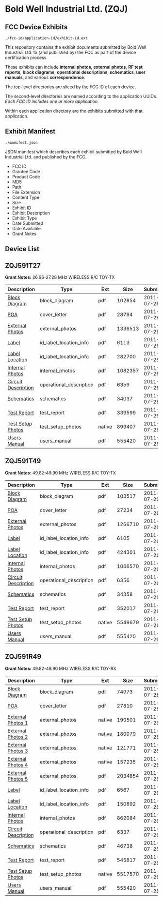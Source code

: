 # Bold Well Industrial Ltd. (ZQJ)
## FCC Device Exhibits

```
./fcc-id/application-id/exhibit-id.ext
```

This repository contains the exhibit documents submitted by Bold Well Industrial Ltd. to (and published by) the FCC as part of the device certification process.

These exhibits can include **internal photos**, **external photos**, **RF test reports**, **block diagrams**, **operational descriptions**, **schematics**, **user manuals**, and various **correspondence**.

The top-level directories are sliced by the FCC ID of each device.

The second-level directories are named according to the application UUIDs. *Each FCC ID includes one or more application.*

Within each application directory are the exhibits submitted with that application. 

## Exhibit Manifest

```
./manifest.json
```

JSON manifest which describes each exhibit submitted by Bold Well Industrial Ltd. and published by the FCC.

- FCC ID
- Grantee Code
- Product Code
- MD5
- Path
- File Extension
- Content Type
- Size
- Exhibit ID
- Exhibit Description
- Exhibit Type
- Date Submitted
- Date Available
- Grant Notes

## Device List
## ZQJ591T27
**Grant Notes:** 26.96-27.28 MHz WIRELESS R/C TOY-TX

| Description | Type | Ext | Size | Submitted | Available |
| ----------- | ---- | --- | ---- | --------- | --------- |
| [Block Diagram](ZQJ591T27/a9302de11ab49ba98fda36d70839b91d/1509469.pdf) | block_diagram | pdf | 102854 | 2011-07-26 | 2011-07-26 |
| [POA](ZQJ591T27/a9302de11ab49ba98fda36d70839b91d/1509475.pdf) | cover_letter | pdf | 28794 | 2011-07-26 | 2011-07-26 |
| [External Photos](ZQJ591T27/a9302de11ab49ba98fda36d70839b91d/1509471.pdf) | external_photos | pdf | 1336513 | 2011-07-26 | 2011-07-26 |
| [Label](ZQJ591T27/a9302de11ab49ba98fda36d70839b91d/1509472.pdf) | id_label_location_info | pdf | 6113 | 2011-07-26 | 2011-07-26 |
| [Label Location](ZQJ591T27/a9302de11ab49ba98fda36d70839b91d/1509473.pdf) | id_label_location_info | pdf | 282700 | 2011-07-26 | 2011-07-26 |
| [Internal Photos](ZQJ591T27/a9302de11ab49ba98fda36d70839b91d/1509474.pdf) | internal_photos | pdf | 1082357 | 2011-07-26 | 2011-07-26 |
| [Circuit Description](ZQJ591T27/a9302de11ab49ba98fda36d70839b91d/1509470.pdf) | operational_description | pdf | 6359 | 2011-07-26 | 2011-07-26 |
| [Schematics](ZQJ591T27/a9302de11ab49ba98fda36d70839b91d/1509476.pdf) | schematics | pdf | 34037 | 2011-07-26 | 2011-07-26 |
| [Test Report](ZQJ591T27/a9302de11ab49ba98fda36d70839b91d/1509467.pdf) | test_report | pdf | 339599 | 2011-07-26 | 2011-07-26 |
| [Test Setup Photos](ZQJ591T27/a9302de11ab49ba98fda36d70839b91d/1509468.native) | test_setup_photos | native | 899407 | 2011-07-26 | 2011-07-26 |
| [Users Manual](ZQJ591T27/a9302de11ab49ba98fda36d70839b91d/1509453.pdf) | users_manual | pdf | 555420 | 2011-07-26 | 2011-07-26 |
## ZQJ591T49
**Grant Notes:** 49.82-49.90 MHz WIRELESS R/C TOY-TX

| Description | Type | Ext | Size | Submitted | Available |
| ----------- | ---- | --- | ---- | --------- | --------- |
| [Block Diagram](ZQJ591T49/fdc4747198fff7555c0955ad53185559/1509445.pdf) | block_diagram | pdf | 103517 | 2011-07-26 | 2011-07-26 |
| [POA](ZQJ591T49/fdc4747198fff7555c0955ad53185559/1509451.pdf) | cover_letter | pdf | 27234 | 2011-07-26 | 2011-07-26 |
| [External Photos](ZQJ591T49/fdc4747198fff7555c0955ad53185559/1509447.pdf) | external_photos | pdf | 1266710 | 2011-07-26 | 2011-07-26 |
| [Label](ZQJ591T49/fdc4747198fff7555c0955ad53185559/1509448.pdf) | id_label_location_info | pdf | 6105 | 2011-07-26 | 2011-07-26 |
| [Label Location](ZQJ591T49/fdc4747198fff7555c0955ad53185559/1509449.pdf) | id_label_location_info | pdf | 424301 | 2011-07-26 | 2011-07-26 |
| [Internal Photos](ZQJ591T49/fdc4747198fff7555c0955ad53185559/1509450.pdf) | internal_photos | pdf | 1066570 | 2011-07-26 | 2011-07-26 |
| [Circuit Description](ZQJ591T49/fdc4747198fff7555c0955ad53185559/1509446.pdf) | operational_description | pdf | 6356 | 2011-07-26 | 2011-07-26 |
| [Schematics](ZQJ591T49/fdc4747198fff7555c0955ad53185559/1509452.pdf) | schematics | pdf | 34358 | 2011-07-26 | 2011-07-26 |
| [Test Report](ZQJ591T49/fdc4747198fff7555c0955ad53185559/1509443.pdf) | test_report | pdf | 352017 | 2011-07-26 | 2011-07-26 |
| [Test Setup Photos](ZQJ591T49/fdc4747198fff7555c0955ad53185559/1509444.native) | test_setup_photos | native | 5549679 | 2011-07-26 | 2011-07-26 |
| [Users Manual](ZQJ591T49/fdc4747198fff7555c0955ad53185559/1509453.pdf) | users_manual | pdf | 555420 | 2011-07-26 | 2011-07-26 |
## ZQJ591R49
**Grant Notes:** 49.82-49.90 MHz WIRELESS R/C TOY-RX

| Description | Type | Ext | Size | Submitted | Available |
| ----------- | ---- | --- | ---- | --------- | --------- |
| [Block Diagram](ZQJ591R49/18e8b71c0d6f6511954db2eb614657bb/1509486.pdf) | block_diagram | pdf | 74973 | 2011-07-26 | 2011-07-26 |
| [POA](ZQJ591R49/18e8b71c0d6f6511954db2eb614657bb/1509496.pdf) | cover_letter | pdf | 27810 | 2011-07-26 | 2011-07-26 |
| [External Photos 1](ZQJ591R49/18e8b71c0d6f6511954db2eb614657bb/1509488.native) | external_photos | native | 190501 | 2011-07-26 | 2011-07-26 |
| [External Photos 2](ZQJ591R49/18e8b71c0d6f6511954db2eb614657bb/1509489.native) | external_photos | native | 180079 | 2011-07-26 | 2011-07-26 |
| [External Photos 3](ZQJ591R49/18e8b71c0d6f6511954db2eb614657bb/1509490.native) | external_photos | native | 121771 | 2011-07-26 | 2011-07-26 |
| [External Photos 4](ZQJ591R49/18e8b71c0d6f6511954db2eb614657bb/1509491.native) | external_photos | native | 157235 | 2011-07-26 | 2011-07-26 |
| [External Photos 5](ZQJ591R49/18e8b71c0d6f6511954db2eb614657bb/1509492.pdf) | external_photos | pdf | 2034854 | 2011-07-26 | 2011-07-26 |
| [Label](ZQJ591R49/18e8b71c0d6f6511954db2eb614657bb/1509493.pdf) | id_label_location_info | pdf | 6567 | 2011-07-26 | 2011-07-26 |
| [Label Location](ZQJ591R49/18e8b71c0d6f6511954db2eb614657bb/1509494.pdf) | id_label_location_info | pdf | 150892 | 2011-07-26 | 2011-07-26 |
| [Internal Photos](ZQJ591R49/18e8b71c0d6f6511954db2eb614657bb/1509495.pdf) | internal_photos | pdf | 862084 | 2011-07-26 | 2011-07-26 |
| [Circuit Description](ZQJ591R49/18e8b71c0d6f6511954db2eb614657bb/1509487.pdf) | operational_description | pdf | 6337 | 2011-07-26 | 2011-07-26 |
| [Schematics](ZQJ591R49/18e8b71c0d6f6511954db2eb614657bb/1509497.pdf) | schematics | pdf | 46738 | 2011-07-26 | 2011-07-26 |
| [Test Report](ZQJ591R49/18e8b71c0d6f6511954db2eb614657bb/1509484.pdf) | test_report | pdf | 545817 | 2011-07-26 | 2011-07-26 |
| [Test Setup Photos](ZQJ591R49/18e8b71c0d6f6511954db2eb614657bb/1509485.native) | test_setup_photos | native | 5517570 | 2011-07-26 | 2011-07-26 |
| [Users Manual](ZQJ591R49/18e8b71c0d6f6511954db2eb614657bb/1509453.pdf) | users_manual | pdf | 555420 | 2011-07-26 | 2011-07-26 |
